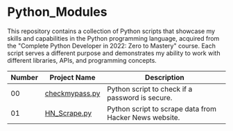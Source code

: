 # Python_Modules

This repository contains a collection of Python scripts that showcase my skills and capabilities in the Python programming language, acquired from the "Complete Python Developer in 2022: Zero to Mastery" course. Each script serves a different purpose and demonstrates my ability to work with different libraries, APIs, and programming concepts.

| Number | Project Name | Description |
| ----- |  ----- |  ----- |
| 00 | [checkmypass.py](https://github.com/EladAriel/Python_Modules/blob/main/checkmypass.pyb) | Python script to check if a password is secure. |
| 01 | [HN_Scrape.py](https://github.com/EladAriel/Python_Modules/blob/main/HN_Scrape.py) | Python script to scrape data from Hacker News website. |
